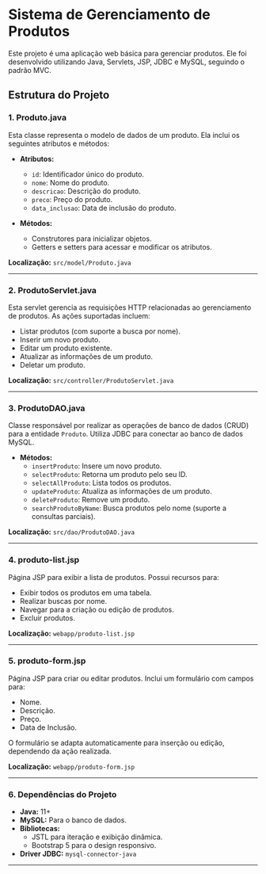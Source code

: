 # Sistema de Gerenciamento de Produtos

Este projeto é uma aplicação web básica para gerenciar produtos. Ele foi desenvolvido utilizando Java, Servlets, JSP, JDBC e MySQL, seguindo o padrão MVC.

## Estrutura do Projeto

### 1. **Produto.java**

Esta classe representa o modelo de dados de um produto. Ela inclui os seguintes atributos e métodos:

- **Atributos:**
  - `id`: Identificador único do produto.
  - `nome`: Nome do produto.
  - `descricao`: Descrição do produto.
  - `preco`: Preço do produto.
  - `data_inclusao`: Data de inclusão do produto.

- **Métodos:**
  - Construtores para inicializar objetos.
  - Getters e setters para acessar e modificar os atributos.

**Localização:** `src/model/Produto.java`

---

### 2. **ProdutoServlet.java**

Esta servlet gerencia as requisições HTTP relacionadas ao gerenciamento de produtos. As ações suportadas incluem:

- Listar produtos (com suporte a busca por nome).
- Inserir um novo produto.
- Editar um produto existente.
- Atualizar as informações de um produto.
- Deletar um produto.

**Localização:** `src/controller/ProdutoServlet.java`

---

### 3. **ProdutoDAO.java**

Classe responsável por realizar as operações de banco de dados (CRUD) para a entidade `Produto`. Utiliza JDBC para conectar ao banco de dados MySQL.

- **Métodos:**
  - `insertProduto`: Insere um novo produto.
  - `selectProduto`: Retorna um produto pelo seu ID.
  - `selectAllProduto`: Lista todos os produtos.
  - `updateProduto`: Atualiza as informações de um produto.
  - `deleteProduto`: Remove um produto.
  - `searchProdutoByName`: Busca produtos pelo nome (suporte a consultas parciais).

**Localização:** `src/dao/ProdutoDAO.java`

---

### 4. **produto-list.jsp**

Página JSP para exibir a lista de produtos. Possui recursos para:

- Exibir todos os produtos em uma tabela.
- Realizar buscas por nome.
- Navegar para a criação ou edição de produtos.
- Excluir produtos.

**Localização:** `webapp/produto-list.jsp`

---

### 5. **produto-form.jsp**

Página JSP para criar ou editar produtos. Inclui um formulário com campos para:

- Nome.
- Descrição.
- Preço.
- Data de Inclusão.

O formulário se adapta automaticamente para inserção ou edição, dependendo da ação realizada.

**Localização:** `webapp/produto-form.jsp`

---

### 6. **Dependências do Projeto**

- **Java:** 11+
- **MySQL:** Para o banco de dados.
- **Bibliotecas:**
  - JSTL para iteração e exibição dinâmica.
  - Bootstrap 5 para o design responsivo.
- **Driver JDBC:** `mysql-connector-java`

---
